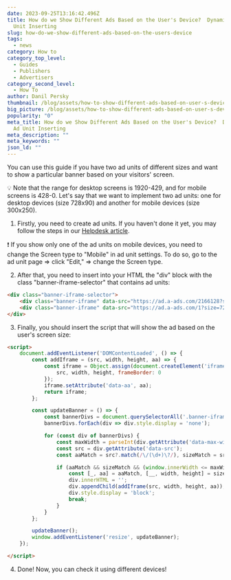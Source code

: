 ```yaml
---
date: 2023-09-25T13:16:42.496Z
title: How do we Show Different Ads Based on the User's Device?  Dynamical Ad
  Unit Inserting
slug: how-do-we-show-different-ads-based-on-the-users-device
tags:
  - news
category: How to
category_top_level:
  - Guides
  - Publishers
  - Advertisers
category_second_level:
  - How To
author: Danil Persky
thumbnail: /blog/assets/how-to-show-different-ads-based-on-user-s-device_.png
big_picture: /blog/assets/how-to-show-different-ads-based-on-user-s-device_short.png
popularity: "0"
meta_title: How do we Show Different Ads Based on the User's Device?  Dynamical
  Ad Unit Inserting
meta_description: ""
meta_keywords: ""
json_ld: ""
---
```

You can use this guide if you have two ad units of different sizes and want to show a particular banner based on your visitors' screen.

💡 Note that the range for desktop screens is 1920-429, and for mobile screens is 428-0. Let's say that we want to implement two ad units: one for desktop devices (size 728x90) and another for mobile devices (size 300x250).

1. Firstly, you need to create ad units. If you haven't done it yet, you may follow the steps in our [Helpdesk article](https://help.a-ads.com/en/article/how-to-start-earning-as-a-publisher-kongfq/).

❗ If you show only one of the ad units on mobile devices, you need to change the Screen type to "Mobile" in ad unit settings. To do so, go to the ad unit page ⇒ click "Edit," ⇒ change the Screen type.

2. After that, you need to insert into your HTML the "div" block with the class "banner-iframe-selector" that contains ad units:

```html
<div class="banner-iframe-selector">
    <div class="banner-iframe" data-src="https://ad.a-ads.com/2166128?size=300x250" data-max-width="467"></div>
    <div class="banner-iframe" data-src="https://ad.a-ads.com/1?size=728x90"></div>
</div>
```

3. Finally, you should insert the script that will show the ad based on the user's screen size:

```html
<script>
    document.addEventListener('DOMContentLoaded', () => {
        const addIframe = (src, width, height, aa) => {
            const iframe = Object.assign(document.createElement('iframe'), {
                src, width, height, frameBorder: 0
            });
            iframe.setAttribute('data-aa', aa);
            return iframe;
        };

        const updateBanner = () => {
            const bannerDivs = document.querySelectorAll('.banner-iframe-selector .banner-iframe');
            bannerDivs.forEach(div => div.style.display = 'none');

            for (const div of bannerDivs) {
                const maxWidth = parseInt(div.getAttribute('data-max-width'));
                const src = div.getAttribute('data-src');
                const aaMatch = src?.match(/\/(\d+)\?/), sizeMatch = src?.match(/size=(\d+)x(\d+)/);

                if (aaMatch && sizeMatch && (window.innerWidth <= maxWidth || !maxWidth)) {
                    const [_, aa] = aaMatch, [__, width, height] = sizeMatch;
                    div.innerHTML = '';
                    div.appendChild(addIframe(src, width, height, aa));
                    div.style.display = 'block';
                    break;
                }
            }
        };

        updateBanner();
        window.addEventListener('resize', updateBanner);
    });

</script>
```

4. Done! Now, you can check it using different devices!